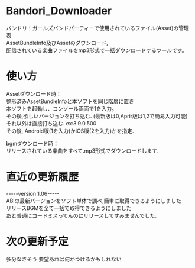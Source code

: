 # Bandori_Downloader
バンドリ！ガールズバンドパーティーで使用されているファイル(Asset)の管理表<br>
AssetBundleInfo及びAssetのダウンロード,<br>
配信されている楽曲ファイルをmp3形式で一括ダウンロードするツールです。<br>

# 使い方
Assetダウンロード時：<br>
整形済みAssetBundleInfoと本ソフトを同じ階層に置き<br>
本ソフトを起動し、コンソール画面で1を入力。<br>
その後,欲しいバージョンを打ち込む. (最新版は0,Aprir版は1,2で簡易入力可能)<br>
それ以外は直接打ち込む. ex:3.9.0.500 <br>
その後, Android版(1を入力)かiOS版(2を入力)かを指定.<br>

bgmダウンロード時：<br>
リリースされている楽曲をすべて.mp3形式でダウンロードします.<br>

# 直近の更新履歴
-----version 1.06-----<br>
ABIの最新バージョンをソフト単体で調べ,簡単に取得できるようにしました<br>
リリースBGMを全て一括で取得できるようにしました<br>
あと普通にコードミスってんのにリリースしてすみませんでした.<br>

# 次の更新予定
多分なさそう 要望あれば何かつけるかもしれない
